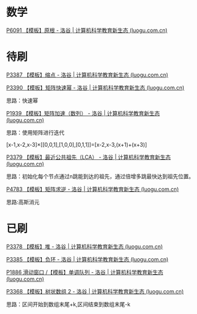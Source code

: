 # 数学

[P6091 【模板】原根 - 洛谷 | 计算机科学教育新生态 (luogu.com.cn)](https://www.luogu.com.cn/problem/P6091)

# 待刷

[P3387 【模板】缩点 - 洛谷 | 计算机科学教育新生态 (luogu.com.cn)](https://www.luogu.com.cn/problem/P3387)

[P3390 【模板】矩阵快速幂 - 洛谷 | 计算机科学教育新生态 (luogu.com.cn)](https://www.luogu.com.cn/problem/P3390)

思路：快速幂

[P1939 【模板】矩阵加速（数列） - 洛谷 | 计算机科学教育新生态 (luogu.com.cn)](https://www.luogu.com.cn/problem/P1939)

思路：使用矩阵进行迭代

[x-1,x-2,x-3]×[[0,0,1],[1,0,0],[0,1,1]]=[x-2,x-3,(x+1)+(x+3)]

[P3379 【模板】最近公共祖先（LCA） - 洛谷 | 计算机科学教育新生态 (luogu.com.cn)](https://www.luogu.com.cn/problem/P3379)

思路：初始化每个节点通过n跳能到达的祖先，通过倍增多跳最快达到祖先位置。

[P4783 【模板】矩阵求逆 - 洛谷 | 计算机科学教育新生态 (luogu.com.cn)](https://www.luogu.com.cn/problem/P4783)

思路:高斯消元

# 已刷

[P3378 【模板】堆 - 洛谷 | 计算机科学教育新生态 (luogu.com.cn)](https://www.luogu.com.cn/problem/P3378)

[P3385 【模板】负环 - 洛谷 | 计算机科学教育新生态 (luogu.com.cn)](https://www.luogu.com.cn/problem/solution/P3385)

[P1886 滑动窗口 /【模板】单调队列 - 洛谷 | 计算机科学教育新生态 (luogu.com.cn)](https://www.luogu.com.cn/problem/P1886)

[P3368 【模板】树状数组 2 - 洛谷 | 计算机科学教育新生态 (luogu.com.cn)](https://www.luogu.com.cn/problem/P3368)

思路：区间开始到数组末尾+k,区间结束到数组末尾-k



